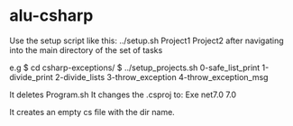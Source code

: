 # alu-csharp

Use the setup script like this:  ../setup.sh Project1 Project2 after navigating into the main directory of the set of tasks

e.g 
$ cd csharp-exceptions/
$ ../setup_projects.sh 0-safe_list_print 1-divide_print 2-divide_lists 3-throw_exception 4-throw_exception_msg

It deletes Program.sh
It changes the .csproj to:
<Project Sdk="Microsoft.NET.Sdk">
  <PropertyGroup>
    <OutputType>Exe</OutputType>
    <TargetFramework>net7.0</TargetFramework>
    <LangVersion>7.0</LangVersion>
  </PropertyGroup>
</Project>

It creates an empty cs file with the dir name.
